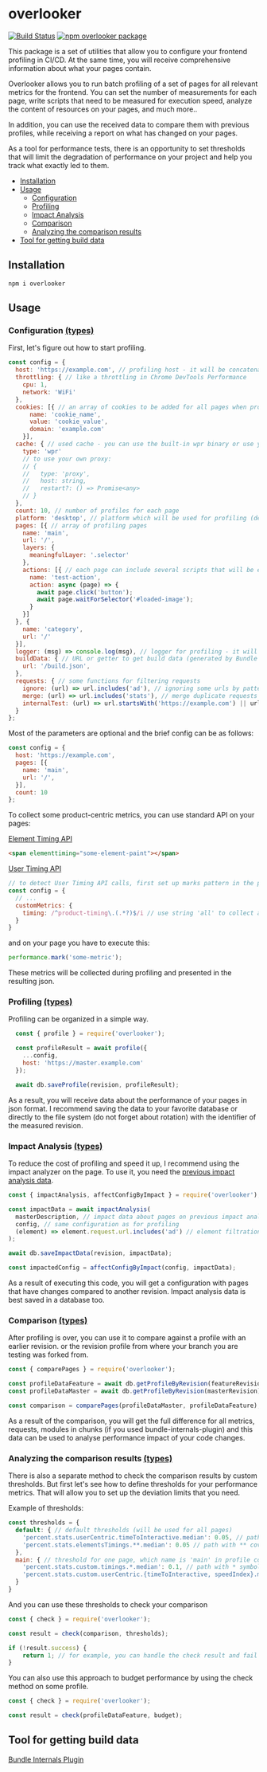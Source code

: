 # overlooker

[![Build Status](https://travis-ci.com/overlookerjs/overlooker.svg?branch=master)](https://travis-ci.com/overlookerjs/overlooker) [![npm overlooker package](https://img.shields.io/npm/v/overlooker)](https://www.npmjs.com/package/overlooker)


This package is a set of utilities that allow you to configure your frontend profiling in CI/CD.
At the same time, you will receive comprehensive information about what your pages contain.

Overlooker allows you to run batch profiling of a set of pages for all relevant metrics for the frontend. 
You can set the number of measurements for each page, 
write scripts that need to be measured for execution speed, 
analyze the content of resources on your pages, and much more..

In addition, you can use the received data to compare them with previous profiles, 
while receiving a report on what has changed on your pages.

As a tool for performance tests, there is an opportunity to set thresholds 
that will limit the degradation of performance on your project and help you track what exactly led to them.

* [Installation](#installation)
* [Usage](#usage)
  * [Configuration](#configuration-types)
  * [Profiling](#profiling-types)
  * [Impact Analysis](#impact-analysis-types)
  * [Comparison](#comparison-types)
  * [Analyzing the comparison results](#analyzing-the-comparison-results-types)
* [Tool for getting build data](#tool-for-getting-build-data)
  
## Installation
```
npm i overlooker
```
## Usage

### Configuration [(types)](https://github.com/overlookerjs/overlooker/blob/master/src/types.d.ts#L321)
First, let's figure out how to start profiling.
```js
const config = {
  host: 'https://example.com', // profiling host - it will be concatenated for urls of all pages
  throttling: { // like a throttling in Chrome DevTools Performance
    cpu: 1,
    network: 'WiFi'
  },
  cookies: [{ // an array of cookies to be added for all pages when profiling
      name: 'cookie_name',
      value: 'cookie_value',
      domain: 'example.com'
    }],
  cache: { // used cache - you can use the built-in wpr binary or use your own proxy
    type: 'wpr'
    // to use your own proxy:
    // {
    //   type: 'proxy',
    //   host: string,
    //   restart?: () => Promise<any>
    // }
  },
  count: 10, // number of profiles for each page
  platform: 'desktop', // platform which will be used for profiling (desktop|mobile)
  pages: [{ // array of profiling pages
    name: 'main',
    url: '/',
    layers: {
      meaningfulLayer: '.selector'
    },
    actions: [{ // each page can include several scripts that will be executed after the page is loaded
      name: 'test-action',
      action: async (page) => {
        await page.click('button');
        await page.waitForSelector('#loaded-image');
      }
    }]
  }, {
    name: 'category',
    url: '/'
  }],
  logger: (msg) => console.log(msg), // logger for profiling - it will receive messages during the profiling process
  buildData: { // URL or getter to get build data (generated by Bundle Internals Plugin) to assemble complete profiling data
    url: '/build.json',
  },
  requests: { // some functions for filtering requests
    ignore: (url) => url.includes('ad'), // ignoring some urls by pattern
    merge: (url) => url.includes('stats'), // merge duplicate requests
    internalTest: (url) => url.startsWith('https://example.com') || url.startsWith('https://example.io'), // pattern for detecting internal resources
  }
};
```

Most of the parameters are optional and the brief config can be as follows:
```js
const config = {
  host: 'https://example.com',
  pages: [{
    name: 'main',
    url: '/',
  }],
  count: 10
};
```

To collect some product-centric metrics, you can use standard API on your pages:

[Element Timing API](https://wicg.github.io/element-timing/)
```html
<span elementtiming="some-element-paint"></span>
```
[User Timing API](https://developer.mozilla.org/en-US/docs/Web/API/User_Timing_API) 
```js
// to detect User Timing API calls, first set up marks pattern in the profiling configuration
const config = {
  // ...
  customMetrics: {
    timing: /^product-timing\.(.*?)$/i // use string 'all' to collect all timings
  }
}
```
and on your page you have to execute this:
```js
performance.mark('some-metric');
```


These metrics will be collected during profiling and presented in the resulting json.

### Profiling [(types)](https://github.com/overlookerjs/overlooker/blob/master/src/types.d.ts#L2)
Profiling can be organized in a simple way.
```js
  const { profile } = require('overlooker');

  const profileResult = await profile({
    ...config,
    host: 'https://master.example.com'
  });

  await db.saveProfile(revision, profileResult);
```
As a result, you will receive data about the performance of your pages in json format.
I recommend saving the data to your favorite database or directly to the file system (do not forget about rotation) with the identifier of the measured revision.

### Impact Analysis [(types)](https://github.com/overlookerjs/overlooker/blob/master/src/types.d.ts#L415)
To reduce the cost of profiling and speed it up, I recommend using the impact analyzer on the page.
To use it, you need the [previous impact analysis data](https://github.com/overlookerjs/overlooker/blob/master/src/types.d.ts#L406).
```js
const { impactAnalysis, affectConfigByImpact } = require('overlooker');

const impactData = await impactAnalysis(
  masterDescription, // impact data about pages on previous impact analysis
  config, // same configuration as for profiling 
  (element) => element.request.url.includes('ad') // element filtration for collecting stable impact data (for example, you can filter dynamic ad urls) 
);

await db.saveImpactData(revision, impactData);

const impactedConfig = affectConfigByImpact(config, impactData);

```
As a result of executing this code, you will get a configuration with pages that have changes compared to another revision.
Impact analysis data is best saved in a database too.


### Comparison [(types)](https://github.com/overlookerjs/overlooker/blob/master/src/types.d.ts#L224)
After profiling is over, you can use it to compare against a profile with an earlier revision.
or the revision profile from where your branch you are testing was forked from.
```js
const { comparePages } = require('overlooker');

const profileDataFeature = await db.getProfileByRevision(featureRevision);
const profileDataMaster = await db.getProfileByRevision(masterRevision);

const comparison = comparePages(profileDataMaster, profileDataFeature);
```
As a result of the comparison, you will get the full difference for all metrics,
requests, modules in chunks (if you used bundle-internals-plugin) and this data 
can be used to analyse performance impact of your code changes.

### Analyzing the comparison results  [(types)](https://github.com/overlookerjs/overlooker/blob/master/src/types.d.ts#L283)
There is also a separate method to check the comparison results by custom thresholds. 
But first let's see how to define thresholds for your performance metrics.
That will allow you to set up the deviation limits that you need.

Example of thresholds:
```js
const thresholds = {
  default: { // default thresholds (will be used for all pages)
    'percent.stats.userCentric.timeToInteractive.median': 0.05, // path for value in comparison object and limit for deviation
    'percent.stats.elementsTimings.**.median': 0.05 // path with ** covers all nested paths up to keys after this point
  },
  main: { // threshold for one page, which name is 'main' in profile configuration
    'percent.stats.custom.timings.*.median': 0.1, // path with * symbol covers all keys on this level
    'percent.stats.custom.userCentric.{timeToInteractive, speedIndex}.median': 0.1 // path with {} symbol covers all included keys on this level
  }
}
```

And you can use these thresholds to check your comparison
```js
const { check } = require('overlooker');

const result = check(comparison, thresholds);

if (!result.success) {
    return 1; // for example, you can handle the check result and fail the build
}
```

You can also use this approach to budget performance by using the check method
on some profile.
```js
const { check } = require('overlooker');

const result = check(profileDataFeature, budget);
```

## Tool for getting build data
[Bundle Internals Plugin](https://github.com/smelukov/bundle-internals)
